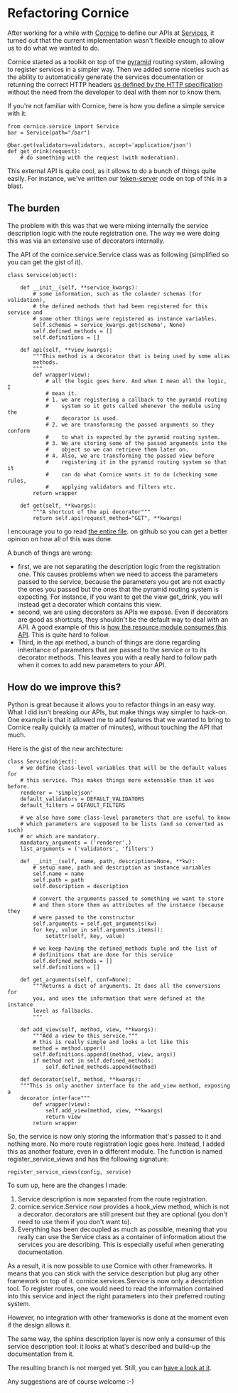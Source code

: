 # Refactoring Cornice

After working for a while with [Cornice](http://cornice.readthedocs.com)
to define our APIs at [Services](http://docs.services.mozilla.com), it
turned out that the current implementation wasn't flexible enough to
allow us to do what we wanted to do.

Cornice started as a toolkit on top of the
[pyramid](http://docs.pylonsproject.org/en/latest/docs/pyramid.html)
routing system, allowing to register services in a simpler way. Then we
added some niceties such as the ability to automatically generate the
services documentation or returning the correct HTTP headers [as defined
by the HTTP
specification](http://www.w3.org/Protocols/rfc2616/rfc2616-sec10.html)
without the need from the developer to deal with them nor to know them.

If you're not familiar with Cornice, here is how you define a simple
service with it:

``` sourceCode python
from cornice.service import Service
bar = Service(path="/bar")

@bar.get(validators=validators, accept='application/json')
def get_drink(request):
    # do something with the request (with moderation).
```

This external API is quite cool, as it allows to do a bunch of things
quite easily. For instance, we've written our
[token-server](https://github.com/mozilla-services/tokenserver) code on
top of this in a blast.

## The burden

The problem with this was that we were mixing internally the service
description logic with the route registration one. The way we were doing
this was via an extensive use of decorators internally.

The API of the cornice.service.Service class was as following
(simplified so you can get the gist of it).

``` sourceCode python
class Service(object):

    def __init__(self, **service_kwargs):
        # some information, such as the colander schemas (for validation),
        # the defined methods that had been registered for this service and
        # some other things were registered as instance variables.
        self.schemas = service_kwargs.get(schema', None)
        self.defined_methods = []
        self.definitions = []

    def api(self, **view_kwargs):
        """This method is a decorator that is being used by some alias
        methods.
        """
        def wrapper(view):
            # all the logic goes here. And when I mean all the logic, I
            # mean it.
            # 1. we are registering a callback to the pyramid routing
            #    system so it gets called whenever the module using the
            #    decorator is used.
            # 2. we are transforming the passed arguments so they conform
            #    to what is expected by the pyramid routing system.
            # 3. We are storing some of the passed arguments into the
            #    object so we can retrieve them later on.
            # 4. Also, we are transforming the passed view before
            #    registering it in the pyramid routing system so that it
            #    can do what Cornice wants it to do (checking some rules,
            #    applying validators and filters etc.
        return wrapper

    def get(self, **kwargs):
        """A shortcut of the api decorator"""
        return self.api(request_method="GET", **kwargs)
```

I encourage you to go read [the entire
file](https://github.com/mozilla-services/cornice/blob/4e0392a2ae137b6a11690459bcafd7325e86fa9e/cornice/service.py#L44).
on github so you can get a better opinion on how all of this was done.

A bunch of things are wrong:

  - first, we are not separating the description logic from the
    registration one. This causes problems when we need to access the
    parameters passed to the service, because the parameters you get are
    not exactly the ones you passed but the ones that the pyramid
    routing system is expecting. For instance, if you want to get the
    view get\_drink, you will instead get a decorator which contains
    this view.
  - second, we are using decorators as APIs we expose. Even if
    decorators are good as shortcuts, they shouldn't be the default way
    to deal with an API. A good example of this is [how the resource
    module consumes this
    API](https://github.com/mozilla-services/cornice/blob/4e0392a2ae137b6a11690459bcafd7325e86fa9e/cornice/resource.py#L56).
    This is quite hard to follow.
  - Third, in the api method, a bunch of things are done regarding
    inheritance of parameters that are passed to the service or to its
    decorator methods. This leaves you with a really hard to follow path
    when it comes to add new parameters to your API.

## How do we improve this?

Python is great because it allows you to refactor things in an easy way.
What I did isn't breaking our APIs, but make things way simpler to
hack-on. One example is that it allowed me to add features that we
wanted to bring to Cornice really quickly (a matter of minutes), without
touching the API that much.

Here is the gist of the new architecture:

``` sourceCode python
class Service(object):
    # we define class-level variables that will be the default values for
    # this service. This makes things more extensible than it was before.
    renderer = 'simplejson'
    default_validators = DEFAULT_VALIDATORS
    default_filters = DEFAULT_FILTERS

    # we also have some class-level parameters that are useful to know
    # which parameters are supposed to be lists (and so converted as such)
    # or which are mandatory.
    mandatory_arguments = ('renderer',)
    list_arguments = ('validators', 'filters')

    def __init__(self, name, path, description=None, **kw):
        # setup name, path and description as instance variables
        self.name = name
        self.path = path
        self.description = description

        # convert the arguments passed to something we want to store
        # and then store them as attributes of the instance (because they
        # were passed to the constructor
        self.arguments = self.get_arguments(kw)
        for key, value in self.arguments.items():
            setattr(self, key, value)

        # we keep having the defined_methods tuple and the list of
        # definitions that are done for this service
        self.defined_methods = []
        self.definitions = []

    def get_arguments(self, conf=None):
        """Returns a dict of arguments. It does all the conversions for
        you, and uses the information that were defined at the instance
        level as fallbacks.
        """

    def add_view(self, method, view, **kwargs):
        """Add a view to this service."""
        # this is really simple and looks a lot like this
        method = method.upper()
        self.definitions.append((method, view, args))
        if method not in self.defined_methods:
            self.defined_methods.append(method)

    def decorator(self, method, **kwargs):
    """This is only another interface to the add_view method, exposing a
    decorator interface"""
        def wrapper(view):
            self.add_view(method, view, **kwargs)
            return view
        return wrapper
```

So, the service is now only storing the information that's passed to it
and nothing more. No more route registration logic goes here. Instead, I
added this as another feature, even in a different module. The function
is named register\_service\_views and has the following signature:

``` sourceCode python
register_service_views(config, service)
```

To sum up, here are the changes I made:

1.  Service description is now separated from the route registration.
2.  cornice.service.Service now provides a hook\_view method, which is
    not a decorator. decorators are still present but they are optional
    (you don't need to use them if you don't want to).
3.  Everything has been decoupled as much as possible, meaning that you
    really can use the Service class as a container of information about
    the services you are describing. This is especially useful when
    generating documentation.

As a result, it is now possible to use Cornice with other frameworks. It
means that you can stick with the service description but plug any other
framework on top of it. cornice.services.Service is now only a
description tool. To register routes, one would need to read the
information contained into this service and inject the right parameters
into their preferred routing system.

However, no integration with other frameworks is done at the moment even
if the design allows it.

The same way, the sphinx description layer is now only a consumer of
this service description tool: it looks at what's described and build-up
the documentation from it.

The resulting branch is not merged yet. Still, you can [have a look at
it](https://github.com/mozilla-services/cornice/tree/refactor-the-world).

Any suggestions are of course welcome :-)

